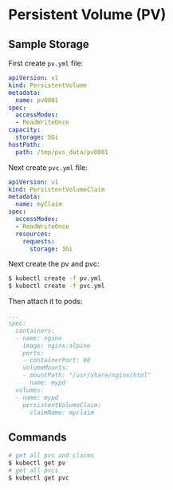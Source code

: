# Persistent Volume (PV)

## Sample Storage
First create `pv.yml` file:
```yaml
apiVersion: v1
kind: PersistentVolume
metadata:
  name: pv0001
spec:
  accessModes:
  - ReadWriteOnce
capacity:
  storage: 5Gi
hostPath:
  path: /tmp/pvs_data/pv0001
```

Next create `pvc.yml` file:
```yaml
apiVersion: v1
kind: PersistentVolumeClaim
metadata:
  name: myClaim
spec:
  accessModes:
  - ReadWriteOnce
  resources:
    requests:
      storage: 1Gi
```

Next create the pv and pvc:
```sh
$ kubectl create -f pv.yml
$ kubectl create -f pvc.yml
```

Then attach it to pods:
```yaml
...
spec:
  containers:
  - name: nginx
    image: nginx:alpine
    ports:
    - containerPort: 80
    volumeMounts:
    - mountPath: "/usr/share/nginx/html"
      name: mypd
  volumes:
  - name: mypd
    persistentVolumeClaim:
      claimName: myclaim
```

## Commands
```sh
# get all pvs and claims
$ kubectl get pv
# get all pvcs
$ kubectl get pvc
```